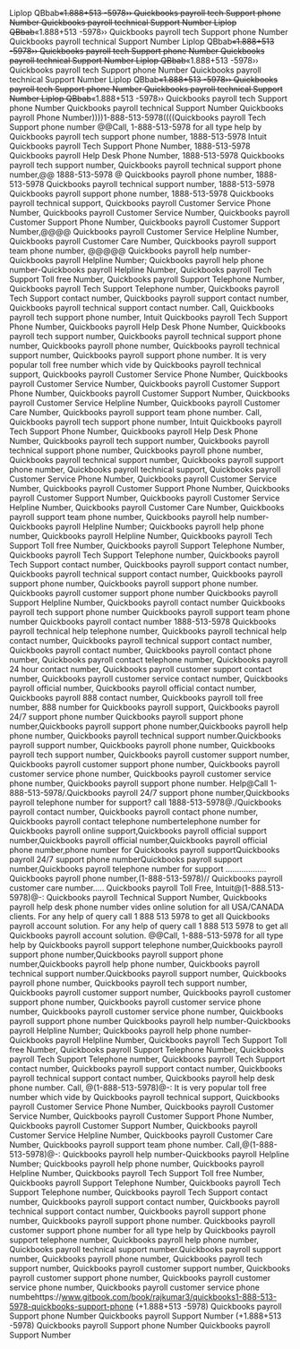 Liplop QBbab~~«1.888+513 -5978›› Quickbooks payroll tech Support phone Number Quickbooks payroll technical Support Number
Liplop QBbab~~«1.888+513 -5978›› Quickbooks payroll tech Support phone Number Quickbooks payroll technical Support Number
Liplop QBbab~~«1.888+513 -5978›› Quickbooks payroll tech Support phone Number Quickbooks payroll technical Support Number
Liplop QBbab~~«1.888+513 -5978›› Quickbooks payroll tech Support phone Number Quickbooks payroll technical Support Number
Liplop QBbab~~«1.888+513 -5978›› Quickbooks payroll tech Support phone Number Quickbooks payroll technical Support Number
Liplop QBbab~~«1.888+513 -5978›› Quickbooks payroll tech Support phone Number Quickbooks payroll technical Support Number
Quickbooks payroll Phone Number))))1-888-513-5978((((Quickbooks payroll Tech Support phone number @@Call, 1-888-513-5978 for all type help by Quickbooks payroll tech support phone number, 1888-513-5978 Intuit Quickbooks payroll Tech Support Phone Number, 1888-513-5978 Quickbooks payroll Help Desk Phone Number, 1888-513-5978 Quickbooks payroll tech support number, Quickbooks payroll technical support phone number,@@ 1888-513-5978 @ Quickbooks payroll phone number, 1888-513-5978 Quickbooks payroll technical support number, 1888-513-5978 Quickbooks payroll support phone number, 1888-513-5978 Quickbooks payroll technical support, Quickbooks payroll Customer Service Phone Number, Quickbooks payroll Customer Service Number, Quickbooks payroll Customer Support Phone Number, Quickbooks payroll Customer Support Number,@@@@ Quickbooks payroll Customer Service Helpline Number, Quickbooks payroll Customer Care Number, Quickbooks payroll support team phone number, @@@@@ Quickbooks payroll help number-Quickbooks payroll Helpline Number; Quickbooks payroll help phone number-Quickbooks payroll Helpline Number, Quickbooks payroll Tech Support Toll free Number, Quickbooks payroll Support Telephone Number, Quickbooks payroll Tech Support Telephone number, Quickbooks payroll Tech Support contact number, Quickbooks payroll support contact number, Quickbooks payroll technical support contact number. Call, Quickbooks payroll tech support phone number, Intuit Quickbooks payroll Tech Support Phone Number, Quickbooks payroll Help Desk Phone Number, Quickbooks payroll tech support number, Quickbooks payroll technical support phone number, Quickbooks payroll phone number, Quickbooks payroll technical support number, Quickbooks payroll support phone number. It is very popular toll free number which vide by Quickbooks payroll technical support, Quickbooks payroll Customer Service Phone Number, Quickbooks payroll Customer Service Number, Quickbooks payroll Customer Support Phone Number, Quickbooks payroll Customer Support Number, Quickbooks payroll Customer Service Helpline Number, Quickbooks payroll Customer Care Number, Quickbooks payroll support team phone number. Call, Quickbooks payroll tech support phone number, Intuit Quickbooks payroll Tech Support Phone Number, Quickbooks payroll Help Desk Phone Number, Quickbooks payroll tech support number, Quickbooks payroll technical support phone number, Quickbooks payroll phone number, Quickbooks payroll technical support number, Quickbooks payroll support phone number, Quickbooks payroll technical support, Quickbooks payroll Customer Service Phone Number, Quickbooks payroll Customer Service Number, Quickbooks payroll Customer Support Phone Number, Quickbooks payroll Customer Support Number, Quickbooks payroll Customer Service Helpline Number, Quickbooks payroll Customer Care Number, Quickbooks payroll support team phone number, Quickbooks payroll help number-Quickbooks payroll Helpline Number; Quickbooks payroll help phone number, Quickbooks payroll Helpline Number, Quickbooks payroll Tech Support Toll free Number, Quickbooks payroll Support Telephone Number, Quickbooks payroll Tech Support Telephone number, Quickbooks payroll Tech Support contact number, Quickbooks payroll support contact number, Quickbooks payroll technical support contact number, Quickbooks payroll support phone number, Quickbooks payroll support phone number. Quickbooks payroll customer support phone number Quickbooks payroll Support Helpline Number, Quickbooks payroll contact number Quickbooks payroll tech support phone number Quickbooks payroll support team phone number Quickbooks payroll contact number 1888-513-5978 Quickbooks payroll technical help telephone number, Quickbooks payroll technical help contact number, Quickbooks payroll technical support contact number, Quickbooks payroll contact number, Quickbooks payroll contact phone number, Quickbooks payroll contact telephone number, Quickbooks payroll 24 hour contact number, Quickbooks payroll customer support contact number, Quickbooks payroll customer service contact number, Quickbooks payroll official number, Quickbooks payroll official contact number, Quickbooks payroll 888 contact number, Quickbooks payroll toll free number, 888 number for Quickbooks payroll support, Quickbooks payroll 24/7 support phone number Quickbooks payroll support phone number,Quickbooks payroll support phone number,Quickbooks payroll help phone number, Quickbooks payroll technical support number.Quickbooks payroll support number, Quickbooks payroll phone number, Quickbooks payroll tech support number, Quickbooks payroll customer support number, Quickbooks payroll customer support phone number, Quickbooks payroll customer service phone number, Quickbooks payroll customer service phone number, Quickbooks payroll support phone number. Help@Call 1-888-513-5978/.Quickbooks payroll 24/7 support phone number,Quickbooks payroll telephone number for support? call 1888-513-5978@./Quickbooks payroll contact number, Quickbooks payroll contact phone number, Quickbooks payroll contact telephone numbertelephone number for Quickbooks payroll online support,Quickbooks payroll official support number,Quickbooks payroll official number,Quickbooks payroll official phone number,phone number for Quickbooks payroll supportQuickbooks payroll 24/7 support phone numberQuickbooks payroll support number,Quickbooks payroll telephone number for support .................. Quickbooks payroll phone number,(1-888-513-5978)// Quickbooks payroll customer care number..... Quickbooks payroll Toll Free, Intuit@(1-888.513-5978)@-: Quickbooks payroll Technical Support Number, Quickbooks payroll help desk phone number vides online solution for all USA/CANADA clients. For any help of query call 1 888 513 5978 to get all Quickbooks payroll account solution. For any help of query call 1 888 513 5978 to get all Quickbooks payroll account solution. @@Call, 1-888-513-5978 for all type help by Quickbooks payroll support telephone number,Quickbooks payroll support phone number,Quickbooks payroll support phone number,Quickbooks payroll help phone number, Quickbooks payroll technical support number.Quickbooks payroll support number, Quickbooks payroll phone number, Quickbooks payroll tech support number, Quickbooks payroll customer support number, Quickbooks payroll customer support phone number, Quickbooks payroll customer service phone number, Quickbooks payroll customer service phone number, Quickbooks payroll support phone number Quickbooks payroll help number-Quickbooks payroll Helpline Number; Quickbooks payroll help phone number-Quickbooks payroll Helpline Number, Quickbooks payroll Tech Support Toll free Number, Quickbooks payroll Support Telephone Number, Quickbooks payroll Tech Support Telephone number, Quickbooks payroll Tech Support contact number, Quickbooks payroll support contact number, Quickbooks payroll technical support contact number, Quickbooks payroll help desk phone number. Call, @(1-888-513-5978)@-: It is very popular toll free number which vide by Quickbooks payroll technical support, Quickbooks payroll Customer Service Phone Number, Quickbooks payroll Customer Service Number, Quickbooks payroll Customer Support Phone Number, Quickbooks payroll Customer Support Number, Quickbooks payroll Customer Service Helpline Number, Quickbooks payroll Customer Care Number, Quickbooks payroll support team phone number. Call,@(1-888-513-5978)@-: Quickbooks payroll help number-Quickbooks payroll Helpline Number; Quickbooks payroll help phone number, Quickbooks payroll Helpline Number, Quickbooks payroll Tech Support Toll free Number, Quickbooks payroll Support Telephone Number, Quickbooks payroll Tech Support Telephone number, Quickbooks payroll Tech Support contact number, Quickbooks payroll support contact number, Quickbooks payroll technical support contact number, Quickbooks payroll support phone number, Quickbooks payroll support phone number. Quickbooks payroll customer support phone number for all type help by Quickbooks payroll support telephone number, Quickbooks payroll help phone number, Quickbooks payroll technical support number.Quickbooks payroll support number, Quickbooks payroll phone number, Quickbooks payroll tech support number, Quickbooks payroll customer support number, Quickbooks payroll customer support phone number, Quickbooks payroll customer service phone number, Quickbooks payroll customer service phone numbehttps://www.gitbook.com/book/rajkumar3/quickbooks1-888-513-5978-quickbooks-support-phone
(+1.888+513 -5978) Quickbooks payroll Support phone Number Quickbooks payroll Support Number (+1.888+513 -5978) Quickbooks payroll Support phone Number Quickbooks payroll Support Number
